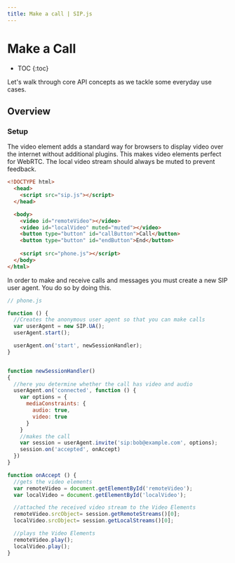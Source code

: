 ```yaml
---
title: Make a call | SIP.js
---
```


# Make a Call

* TOC
{:toc}

Let's walk through core API concepts as we tackle some everyday use cases.

## Overview

### Setup

The video element adds a standard way for browsers to display video over the internet without additional plugins. This makes video elements perfect for WebRTC. The local video stream should always be muted to prevent feedback.


~~~ html
<!DOCTYPE html>
  <head>
    <script src="sip.js"></script> 
  </head>

  <body>
    <video id="remoteVideo"></video>
    <video id="localVideo" muted="muted"></video>  
    <button type="button" id="callButton">Call</button>
    <button type="button" id="endButton">End</button>
	
    <script src="phone.js"></script>
  </body>
</html>

~~~

In order to make and receive calls and messages you must create a new SIP user agent.  You do so by doing this.

~~~ javascript
// phone.js

function () {
  //Creates the anonymous user agent so that you can make calls
  var userAgent = new SIP.UA();
  userAgent.start();

  userAgent.on('start', newSessionHandler);
}


function newSessionHandler()
{
  //here you determine whether the call has video and audio
  userAgent.on('connected', function () {
    var options = {
      mediaConstraints: {
        audio: true,
        video: true
      } 
    }
    //makes the call
    var session = userAgent.invite('sip:bob@example.com', options);
    session.on('accepted', onAccept)
  })
}

function onAccept () {
  //gets the video elements
  var remoteVideo = document.getElementById('remoteVideo');
  var localVideo = document.getElementById('localVideo');

  //attached the received video stream to the Video Elements
  remoteVideo.srcObject= session.getRemoteStreams()[0];
  localVideo.srcObject= session.getLocalStreams()[0];

  //plays the Video Elements
  remoteVideo.play();
  localVideo.play();
}
~~~



